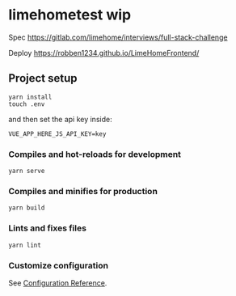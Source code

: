 # limehometest wip

Spec https://gitlab.com/limehome/interviews/full-stack-challenge

Deploy https://robben1234.github.io/LimeHomeFrontend/

## Project setup
```
yarn install
touch .env
```

and then set the api key inside:

`VUE_APP_HERE_JS_API_KEY=key`

### Compiles and hot-reloads for development
```
yarn serve
```

### Compiles and minifies for production
```
yarn build
```

### Lints and fixes files
```
yarn lint
```

### Customize configuration
See [Configuration Reference](https://cli.vuejs.org/config/).

